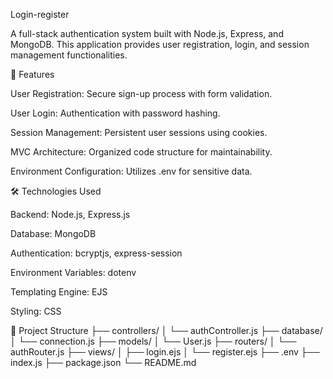 Login-register

A full-stack authentication system built with Node.js, Express, and MongoDB. This application provides user registration, login, and session management functionalities.

🚀 Features

User Registration: Secure sign-up process with form validation.

User Login: Authentication with password hashing.

Session Management: Persistent user sessions using cookies.

MVC Architecture: Organized code structure for maintainability.

Environment Configuration: Utilizes .env for sensitive data.

🛠️ Technologies Used

Backend: Node.js, Express.js

Database: MongoDB

Authentication: bcryptjs, express-session

Environment Variables: dotenv

Templating Engine: EJS

Styling: CSS

📂 Project Structure
├── controllers/
│   └── authController.js
├── database/
│   └── connection.js
├── models/
│   └── User.js
├── routers/
│   └── authRouter.js
├── views/
│   ├── login.ejs
│   └── register.ejs
├── .env
├── index.js
├── package.json
└── README.md
